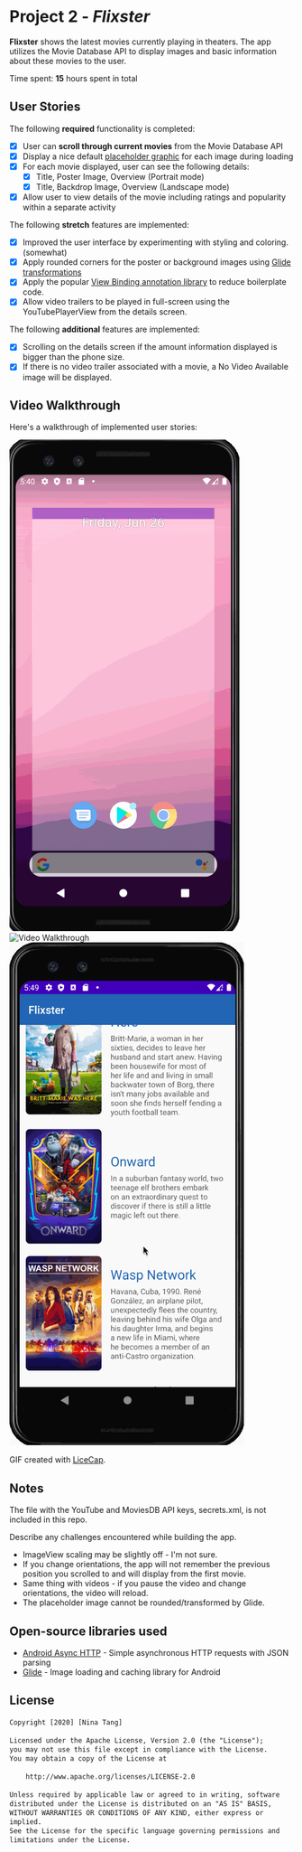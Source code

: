 # Project 2 - *Flixster*

**Flixster** shows the latest movies currently playing in theaters. The app utilizes the Movie Database API to display images and basic information about these movies to the user.

Time spent: **15** hours spent in total

## User Stories

The following **required** functionality is completed:

* [x] User can **scroll through current movies** from the Movie Database API
* [x] Display a nice default [placeholder graphic](https://guides.codepath.org/android/Displaying-Images-with-the-Glide-Library#advanced-usage) for each image during loading
* [x] For each movie displayed, user can see the following details:
  * [x] Title, Poster Image, Overview (Portrait mode)
  * [x] Title, Backdrop Image, Overview (Landscape mode)
* [x] Allow user to view details of the movie including ratings and popularity within a separate activity

The following **stretch** features are implemented:

* [x] Improved the user interface by experimenting with styling and coloring. (somewhat)
* [x] Apply rounded corners for the poster or background images using [Glide transformations](https://guides.codepath.org/android/Displaying-Images-with-the-Glide-Library#transformations)
* [x] Apply the popular [View Binding annotation library](http://guides.codepath.org/android/Reducing-View-Boilerplate-with-ViewBinding) to reduce boilerplate code.
* [x] Allow video trailers to be played in full-screen using the YouTubePlayerView from the details screen.

The following **additional** features are implemented:

* [x] Scrolling on the details screen if the amount information displayed is bigger than the phone size. 
* [x] If there is no video trailer associated with a movie, a No Video Available image will be displayed. 

## Video Walkthrough

Here's a walkthrough of implemented user stories:

<img src='walkthrough_portrait.gif' title='Video Walkthrough Portrait' width='' alt='Video Walkthrough' />
<img src='walkthrough_landscape.gif' title='Video Walkthrough Landscape' width='' alt='Video Walkthrough' />
<img src='walkthrough_fullscreen.gif' title='Video Walkthrough Full Screen' width='' alt='Video Walkthrough' />

GIF created with [LiceCap](http://www.cockos.com/licecap/).

## Notes

The file with the YouTube and MoviesDB API keys, secrets.xml, is not included in this repo. 

Describe any challenges encountered while building the app.

* ImageView scaling may be slightly off - I'm not sure. 
* If you change orientations, the app will not remember the previous position you scrolled to and will display from the first movie. 
* Same thing with videos - if you pause the video and change orientations, the video will reload. 
* The placeholder image cannot be rounded/transformed by Glide.

## Open-source libraries used

- [Android Async HTTP](https://github.com/loopj/android-async-http) - Simple asynchronous HTTP requests with JSON parsing
- [Glide](https://github.com/bumptech/glide) - Image loading and caching library for Android

## License

    Copyright [2020] [Nina Tang]

    Licensed under the Apache License, Version 2.0 (the "License");
    you may not use this file except in compliance with the License.
    You may obtain a copy of the License at

        http://www.apache.org/licenses/LICENSE-2.0

    Unless required by applicable law or agreed to in writing, software
    distributed under the License is distributed on an "AS IS" BASIS,
    WITHOUT WARRANTIES OR CONDITIONS OF ANY KIND, either express or implied.
    See the License for the specific language governing permissions and
    limitations under the License.
